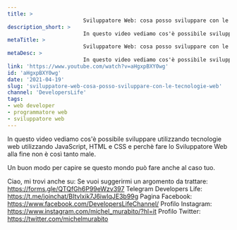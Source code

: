 ```yaml
---
title: > 
                        Sviluppatore Web: cosa posso sviluppare con le tecnologie web?
description_short: > 
                        In questo video vediamo cos'è possibile sviluppare utilizzando tecnologie web utilizzando JavaScript, HTML e CSS e perchè fare ...
metaTitle: > 
                        Sviluppatore Web: cosa posso sviluppare con le tecnologie web?
metaDesc: > 
                        In questo video vediamo cos'è possibile sviluppare utilizzando tecnologie web utilizzando JavaScript, HTML e CSS e perchè fare ...
link: 'https://www.youtube.com/watch?v=aHgxpBXY0wg'
id: 'aHgxpBXY0wg'
date: '2021-04-19'
slug: 'sviluppatore-web-cosa-posso-sviluppare-con-le-tecnologie-web'
channel: 'DevelopersLife'
tags: 
- web developer
- programmatore web
- sviluppatore web
---
```

In questo video vediamo cos'è possibile sviluppare utilizzando tecnologie web utilizzando JavaScript, HTML e CSS e perchè fare lo Sviluppatore Web alla fine non è così tanto male.

Un buon modo per capire se questo mondo può fare anche al caso tuo.

Ciao, mi trovi anche su:
Se vuoi suggerirmi un argomento da trattare: https://forms.gle/QTQfGh6P99eWzv397
Telegram Developers Life: https://t.me/joinchat/BItvlxik7J6iwIqJE3b99g
Pagina Facebook: https://www.facebook.com/DevelopersLifeChannel/
Profilo Instagram: https://www.instagram.com/michel_murabito/?hl=it
Profilo Twitter: https://twitter.com/michelmurabito​